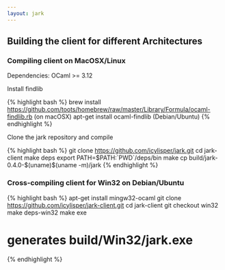 ```yaml
---
layout: jark
---
```


## Building the client for different Architectures

### Compiling client on MacOSX/Linux

Dependencies: OCaml >= 3.12

Install findlib

{% highlight bash %}
brew install https://github.com/toots/homebrew/raw/master/Library/Formula/ocaml-findlib.rb  (on macOSX)
apt-get install ocaml-findlib (Debian/Ubuntu)
{% endhighlight %}

Clone the jark repository and compile

{% highlight bash %}
git clone https://github.com/icylisper/jark.git
cd jark-client
make deps
export PATH=$PATH:`PWD`/deps/bin
make 
cp build/jark-0.4.0-$(uname)$(uname -m)/jark <PATH>
{% endhighlight %}

### Cross-compiling client for Win32 on Debian/Ubuntu

{% highlight bash %}
apt-get install mingw32-ocaml
git clone https://github.com/icylisper/jark-client.git
cd jark-client 
git checkout win32
make deps-win32
make exe
# generates build/Win32/jark.exe
{% endhighlight %}
